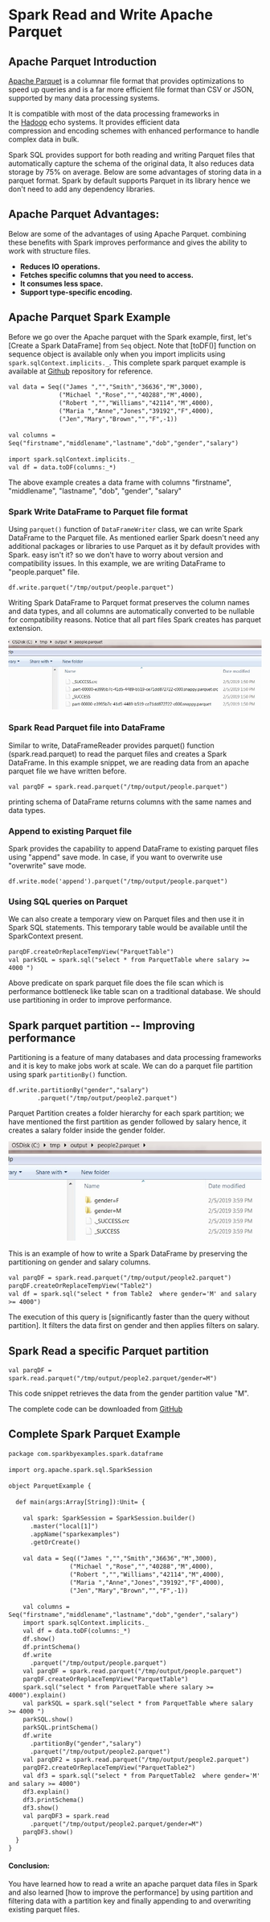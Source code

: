 

Spark Read and Write Apache Parquet
===================================


Apache Parquet Introduction
--------------------------------------------------------------------------------------------------

[Apache Parquet](https://parquet.apache.org/) is a columnar file format
that provides optimizations to speed up queries and is a far more
efficient file format than CSV or JSON, supported by many data
processing systems.

It is compatible with most of the data processing frameworks in
the [Hadoop](https://en.wikipedia.org/wiki/Hadoop) echo systems. It
provides efficient data compression and encoding schemes with enhanced
performance to handle complex data in bulk.



Spark SQL provides support for both reading and writing Parquet files
that automatically capture the schema of the original data, It also
reduces data storage by 75% on average. Below are some advantages of
storing data in a parquet format. Spark by default supports Parquet in
its library hence we don't need to add any dependency libraries.

Apache Parquet Advantages:
-----------------------------------------------------------------------------------------------

Below are some of the advantages of using Apache Parquet. combining
these benefits with Spark improves performance and gives the ability to
work with structure files.

-   **Reduces IO operations.**
-   **Fetches specific columns that you need to access.**
-   **It consumes less space.**
-   **Support type-specific encoding.**

Apache Parquet Spark Example
----------------------------------------------------------------------------------------------------

Before we go over the Apache parquet with the Spark example, first,
let's [Create a Spark
DataFrame]
from `Seq` object. Note that
[toDF()]
function on sequence object is available only when you import implicits
using `spark.sqlContext.implicits._`. This complete spark parquet
example is available at
[Github](https://github.com/sparkbyexamples/spark-examples/blob/master/spark-sql-examples/src/main/scala/com/sparkbyexamples/spark/dataframe/ParquetExample.scala)
repository for reference.



```
val data = Seq(("James ","","Smith","36636","M",3000),
              ("Michael ","Rose","","40288","M",4000),
              ("Robert ","","Williams","42114","M",4000),
              ("Maria ","Anne","Jones","39192","F",4000),
              ("Jen","Mary","Brown","","F",-1))

val columns = Seq("firstname","middlename","lastname","dob","gender","salary")

import spark.sqlContext.implicits._
val df = data.toDF(columns:_*)
```



The above example creates a data frame with columns "firstname",
"middlename", "lastname", "dob", "gender", "salary"

### Spark Write DataFrame to Parquet file format

Using `parquet()` function of `DataFrameWriter` class, we can write
Spark DataFrame to the Parquet file. As mentioned earlier Spark doesn't
need any additional packages or libraries to use Parquet as it by
default provides with Spark. easy isn't it? so we don't have to worry
about version and compatibility issues. In this example, we are writing
DataFrame to "people.parquet" file.

```
df.write.parquet("/tmp/output/people.parquet")
```



Writing Spark DataFrame to Parquet format preserves the column names and
data types, and all columns are automatically converted to be nullable
for compatibility reasons. Notice that all part files Spark creates has
parquet extension.






![](./images/parquet1.jpg)

### Spark Read Parquet file into DataFrame

Similar to write, DataFrameReader provides parquet() function
(spark.read.parquet) to read the parquet files and creates a Spark
DataFrame. In this example snippet, we are reading data from an apache
parquet file we have written before.

```
val parqDF = spark.read.parquet("/tmp/output/people.parquet")
```



printing schema of DataFrame returns columns with the same names and
data types.

### Append to existing Parquet file

Spark provides the capability to append DataFrame to existing parquet
files using "append" save mode. In case, if you want to overwrite use
"overwrite" save mode.

```
df.write.mode('append').parquet("/tmp/output/people.parquet")
```



### Using SQL queries on Parquet

We can also create a temporary view on Parquet files and then use it in
Spark SQL statements. This temporary table would be available until the
SparkContext present.

```
parqDF.createOrReplaceTempView("ParquetTable")
val parkSQL = spark.sql("select * from ParquetTable where salary >= 4000 ")
```



Above predicate on spark parquet file does the file scan which is
performance bottleneck like table scan on a traditional database. We
should use partitioning in order to improve performance.

Spark parquet partition -- Improving performance
-------------------------------------------------------------------------------------------------------------------------------------------

Partitioning is a feature of many databases and data processing
frameworks and it is key to make jobs work at scale. We can do a parquet
file partition using spark `partitionBy()` function.

```
df.write.partitionBy("gender","salary")
        .parquet("/tmp/output/people2.parquet")
```



Parquet Partition creates a folder hierarchy for each spark partition;
we have mentioned the first partition as gender followed by salary
hence, it creates a salary folder inside the gender folder.

![](./images/parquet2.jpg)

This is an example of how to write a Spark DataFrame by preserving the
partitioning on gender and salary columns.

```
val parqDF = spark.read.parquet("/tmp/output/people2.parquet")
parqDF.createOrReplaceTempView("Table2")
val df = spark.sql("select * from Table2  where gender='M' and salary >= 4000")
```



The execution of this query is [significantly faster than the query
without
partition].
It filters the data first on gender and then applies filters on salary.

Spark Read a specific Parquet partition
--------------------------------------------------------------------------------------------------------------------------

```
val parqDF = spark.read.parquet("/tmp/output/people2.parquet/gender=M")
```



This code snippet retrieves the data from the gender partition value
"M".

The complete code can be downloaded
from [GitHub](https://github.com/sparkbyexamples/spark-examples/blob/master/spark-sql-examples/src/main/scala/com/sparkbyexamples/spark/dataframe/ParquetExample.scala)

Complete Spark Parquet Example
--------------------------------------------------------------------------------------------------------

```
package com.sparkbyexamples.spark.dataframe

import org.apache.spark.sql.SparkSession

object ParquetExample {

  def main(args:Array[String]):Unit= {

    val spark: SparkSession = SparkSession.builder()
      .master("local[1]")
      .appName("sparkexamples")
      .getOrCreate()

    val data = Seq(("James ","","Smith","36636","M",3000),
                 ("Michael ","Rose","","40288","M",4000),
                 ("Robert ","","Williams","42114","M",4000),
                 ("Maria ","Anne","Jones","39192","F",4000),
                 ("Jen","Mary","Brown","","F",-1))

    val columns = Seq("firstname","middlename","lastname","dob","gender","salary")
    import spark.sqlContext.implicits._
    val df = data.toDF(columns:_*)
    df.show()
    df.printSchema()
    df.write
      .parquet("/tmp/output/people.parquet")
    val parqDF = spark.read.parquet("/tmp/output/people.parquet")
    parqDF.createOrReplaceTempView("ParquetTable")
    spark.sql("select * from ParquetTable where salary >= 4000").explain()
    val parkSQL = spark.sql("select * from ParquetTable where salary >= 4000 ")
    parkSQL.show()
    parkSQL.printSchema()
    df.write
      .partitionBy("gender","salary")
      .parquet("/tmp/output/people2.parquet")
    val parqDF2 = spark.read.parquet("/tmp/output/people2.parquet")
    parqDF2.createOrReplaceTempView("ParquetTable2")
    val df3 = spark.sql("select * from ParquetTable2  where gender='M' and salary >= 4000")
    df3.explain()
    df3.printSchema()
    df3.show()
    val parqDF3 = spark.read
      .parquet("/tmp/output/people2.parquet/gender=M")
    parqDF3.show()
  }
}
```



#### Conclusion:

You have learned how to read a write an apache parquet data files in
Spark and also learned [how to improve the
performance]
by using partition and filtering data with a partition key and finally
appending to and overwriting existing parquet files.

